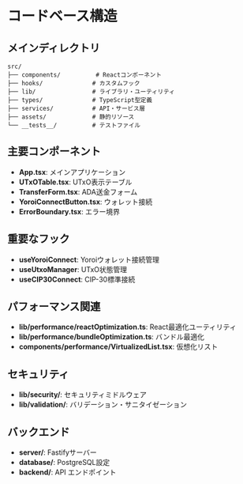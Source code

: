 # コードベース構造

## メインディレクトリ
```
src/
├── components/          # Reactコンポーネント
├── hooks/              # カスタムフック
├── lib/                # ライブラリ・ユーティリティ
├── types/              # TypeScript型定義
├── services/           # API・サービス層
├── assets/             # 静的リソース
└── __tests__/          # テストファイル
```

## 主要コンポーネント
- **App.tsx**: メインアプリケーション
- **UTxOTable.tsx**: UTxO表示テーブル
- **TransferForm.tsx**: ADA送金フォーム
- **YoroiConnectButton.tsx**: ウォレット接続
- **ErrorBoundary.tsx**: エラー境界

## 重要なフック
- **useYoroiConnect**: Yoroiウォレット接続管理
- **useUtxoManager**: UTxO状態管理
- **useCIP30Connect**: CIP-30標準接続

## パフォーマンス関連
- **lib/performance/reactOptimization.ts**: React最適化ユーティリティ
- **lib/performance/bundleOptimization.ts**: バンドル最適化
- **components/performance/VirtualizedList.tsx**: 仮想化リスト

## セキュリティ
- **lib/security/**: セキュリティミドルウェア
- **lib/validation/**: バリデーション・サニタイゼーション

## バックエンド
- **server/**: Fastifyサーバー
- **database/**: PostgreSQL設定
- **backend/**: API エンドポイント